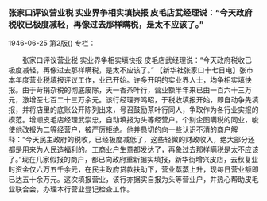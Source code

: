 ### 张家口评议营业税  实业界争相实填快报  皮毛店武经理说：“今天政府税收已极度减轻，再像过去那样瞒税，是太不应该了。”

1946-06-25
第2版()
专栏：

　　张家口评议营业税
    实业界争相实填快报
    皮毛店武经理说：“今天政府税收已极度减轻，再像过去那样瞒税，是太不应该了。”
    【新华社张家口十七日电】张市本年度营业税填报评议工作，业已开始。许多开明的实业界人士，均争相实填快报。由于苛捐杂税的彻底废除，天一香茶叶行，营业额半年来已由一百六十三万元，激增至七百二十三万余元。该行经理齐鸣昭，于税收填报开始，即自动争先填报，并将店里的底账公开陈列出来，号召鼓励茶叶行同人，争取作为各行业实报的模范。增顺皮毛店经理武崇忠，自动填报为头等经营户。个别企图瞒税的同业，唆使他改报为二等经营户，被严厉拒绝。他并恳切的向一些认识不清的商户解释：“今天民主政府的税收，已经极度减低了，这些轻微的财政收入，绝大部分还都是用来为人民造福利的。工商业户生意都发达了，再象过去那样瞒税是太不应该了。”现在几家假报的商户，都已向政府重新据实填报，新华街增兴皮店，去秋复业时资金仅六万五千余元，在民主政府贷款扶助下，营业蒸蒸上升，现每日营业额即已达五十余万元。这次填报营业，该行亦据实自报为头等营业户，并热心帮助皮毛业联合会，办理本行营业登记检查工作。

